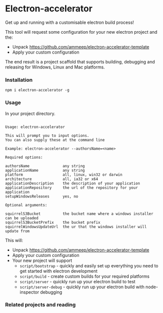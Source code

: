 # Electron-accelerator

Get up and running with a customisable electron build process!

This tool will request some configuration for your new electron project and the:

- Unpack https://github.com/ammeep/electron-accelerator-template
- Apply your custom configuration

The end result is a project scaffold that supports building, debugging and releasing for Windows, Linux and Mac platforms.

### Installation

```
npm i electron-accelerator -g
```

### Usage

In your project directory.

```

Usage: electron-accelerator

This will prompt you to input options.
You can also supply these at the command line 

Example: electron-accelerator --authorsName=<name>
  
Required options:

authorsName               any string
applicationName           any string
platform                  all, linux, win32 or darwin
architecture              all, ia32 or x64
applicationDescription    the description of your application
applicationRepository     the url of the repository for your application
setupWindowsReleases      yes, no 

Optional arguments:

squirrelS3Bucket          the bucket name where a windows installer can be uploaded
squirrelS3BucketPrefix    the bucket prefix
squirrelWindowsUpdateUrl  the ur that the windows installer will update from

```

This will:

- Unpack https://github.com/ammeep/electron-accelerator-template
- Apply your custom configuration
- Your new project will support
  - ``script/bootstrap`` - quickly and easily set up everything you need to get started with electron development
  - ``script/build`` - create custom builds for your required platforms
  - ``script/server`` - quickly run up your electron build to test
  - ``script/server-debug`` - quickly run up your electron build with node-inspector debugging


### Related projects and reading
